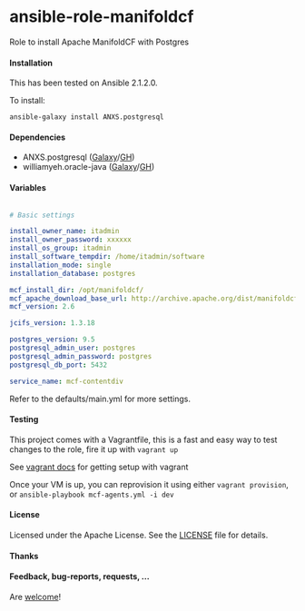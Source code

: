# ansible-role-manifoldcf

Role to install Apache ManifoldCF with Postgres


#### Installation

This has been tested on Ansible 2.1.2.0.

To install:

```
ansible-galaxy install ANXS.postgresql
```

#### Dependencies

- ANXS.postgresql ([Galaxy](https://galaxy.ansible.com/ANXS/postgresql/)/[GH](https://github.com/ANXS/postgresql))
- williamyeh.oracle-java ([Galaxy](https://galaxy.ansible.com/williamyeh/oracle-java/)/[GH](https://github.com/William-Yeh/ansible-oracle-java))

#### Variables

```yaml

# Basic settings

install_owner_name: itadmin
install_owner_password: xxxxxx
install_os_group: itadmin
install_software_tempdir: /home/itadmin/software
installation_mode: single
installation_database: postgres

mcf_install_dir: /opt/manifoldcf/
mcf_apache_download_base_url: http://archive.apache.org/dist/manifoldcf/apache-manifoldcf-
mcf_version: 2.6

jcifs_version: 1.3.18

postgres_version: 9.5
postgresql_admin_user: postgres
postgresql_admin_password: postgres
postgresql_db_port: 5432

service_name: mcf-contentdiv


```

Refer to the defaults/main.yml for more settings.


#### Testing

This project comes with a Vagrantfile, this is a fast and easy way to test changes to the role, fire it up with `vagrant up`

See [vagrant docs](https://docs.vagrantup.com/v2/) for getting setup with vagrant

Once your VM is up, you can reprovision it using either `vagrant provision`, or `ansible-playbook mcf-agents.yml -i dev`

#### License

Licensed under the Apache License. See the [LICENSE](./LICENSE) file for details.


#### Thanks


#### Feedback, bug-reports, requests, ...

Are [welcome](https://github.com/contentdiv/ansible-role-manifoldcf/issues)!
